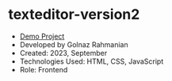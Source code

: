# texteditor-version2

- [Demo Project](https://golnazrahmanian.github.io/texteditor-version2
)
- Developed by Golnaz Rahmanian
- Created: 2023, September
- Technologies Used: HTML, CSS, JavaScript
- Role: Frontend
